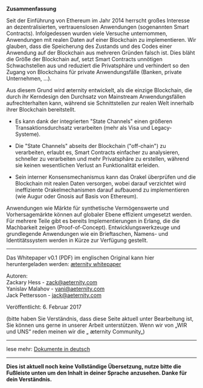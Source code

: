 **Zusammenfassung**

Seit der Einführung von Ethereum im Jahr 2014 herrscht großes Interesse an dezentralisierten, vertrauenslosen Anwendungen (sogenannten Smart Contracts).
Infolgedessen wurden viele Versuche unternommen, Anwendungen mit realen Daten auf einer Blockchain zu implementieren.
Wir glauben, dass die Speicherung des Zustands und des Codes einer Anwendung auf der Blockchain aus mehreren Gründen falsch ist.
Dies bläht die Größe der Blockchain auf, setzt Smart Contracts unnötigen Schwachstellen aus und reduziert die Privatsphäre und verhindert so den Zugang von Blockchains für private Anwendungsfälle (Banken, private Unternehmen, ...).

Aus diesem Grund wird æternity entwickelt, als die einzige Blockchain, die durch ihr Kerndesign den Durchsatz von Mainstream Anwendungsfällen aufrechterhalten kann, während sie Schnittstellen zur realen Welt innerhalb ihrer Blockchain bereitstellt.

* Es kann dank der integrierten "State Channels" einen größeren Transaktionsdurchsatz verarbeiten (mehr als Visa und Legacy-Systeme).

* Die "State Channels" abseits der Blockchain ("off-chain") zu verarbeiten, erlaubt es, Smart Contracts einfacher zu analysieren, schneller zu verarbeiten und mehr Privatsphäre zu erstellen, während sie keinen wesentlichen Verlust an Funktionalität erleiden.

* Sein interner Konsensmechanismus kann das Orakel überprüfen und die Blockchain mit realen Daten versorgen, wobei darauf verzichtet wird ineffiziente Orakelmechanismen darauf aufbauend zu implementieren (wie Augur oder Gnosis auf Basis von Ethereum).

Anwendungen wie Märkte für synthetische Vermögenswerte und Vorhersagemärkte können auf globaler Ebene effizient umgesetzt werden.
Für mehrere Teile gibt es bereits Implementierungen in Erlang, die die Machbarkeit zeigen (Proof-of-Concept).
Entwicklungswerkzeuge und grundlegende Anwendungen wie ein Brieftaschen, Namens- und Identitätssystem werden in Kürze zur Verfügung gestellt.

***
Das Whitepaper v0.1 (PDF) im englischen Original kann hier heruntergeladen werden:
[æternity whitepaper](https://github.com/aeternity/wiki/blob/master/whitepapers/%C3%A6ternity-blockchain-whitepaper.pdf)

Autoren:  
Zackary Hess - zack@aeternity.com  
Yanislav Malahov - yani@aeternity.com  
Jack Pettersson - jack@aeternity.com

Veröffentlicht:  6. Februar 2017

(bitte haben Sie Verständnis, dass diese Seite aktuell unter Bearbeitung ist, Sie können uns gerne in unserer Arbeit unterstützen. Wenn wir von „WIR und UNS“ reden meinen wir die „ æternity Community„)
***
lese mehr: [Dokumente in deutsch]([German]-æternity-TOC)
***
**Dies ist aktuell noch keine Vollständige Übersetzung, nutze bitte die Fußleiste unten um den Inhalt in deiner Sprache**
**anzusehen. Danke für dein Verständnis.**